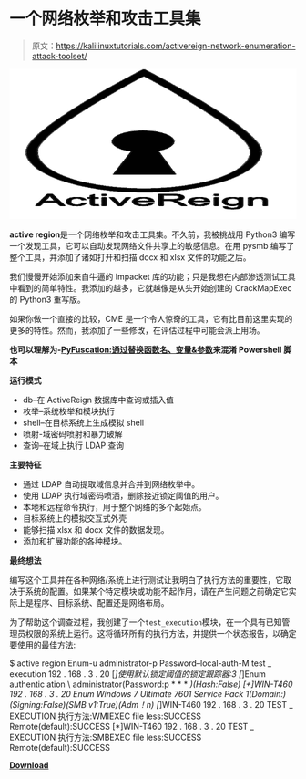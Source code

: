# 一个网络枚举和攻击工具集

> 原文：<https://kalilinuxtutorials.com/activereign-network-enumeration-attack-toolset/>

[![ActiveReign : A Network Enumeration & Attack Toolset](img/3fc5c25f62700ffd949ef420243f5c0c.png "ActiveReign : A Network Enumeration & Attack Toolset")](https://1.bp.blogspot.com/-1yqU4Wjg6Dc/XXc0fs_BVHI/AAAAAAAACdg/OwZ85WsphXwl229IhsS4rsWtuXgL1edSgCLcBGAs/s1600/ActiveReign%2B%25281%2529.png)

**active region**是一个网络枚举和攻击工具集。不久前，我被挑战用 Python3 编写一个发现工具，它可以自动发现网络文件共享上的敏感信息。在用 pysmb 编写了整个工具，并添加了诸如打开和扫描 docx 和 xlsx 文件的功能之后。

我们慢慢开始添加来自牛逼的 Impacket 库的功能；只是我想在内部渗透测试工具中看到的简单特性。我添加的越多，它就越像是从头开始创建的 CrackMapExec 的 Python3 重写版。

如果你做一个直接的比较，CME 是一个令人惊奇的工具，它有比目前这里实现的更多的特性。然而，我添加了一些修改，在评估过程中可能会派上用场。

**也可以理解为-[PyFuscation:通过替换函数名、变量&参数](https://kalilinuxtutorials.com/pyfuscation-function-names-variables-parameters/)来混淆 Powershell 脚本**

**运行模式**

*   db–在 ActiveReign 数据库中查询或插入值
*   枚举–系统枚举和模块执行
*   shell–在目标系统上生成模拟 shell
*   喷射-域密码喷射和暴力破解
*   查询–在域上执行 LDAP 查询

**主要特征**

*   通过 LDAP 自动提取域信息并合并到网络枚举中。
*   使用 LDAP 执行域密码喷洒，删除接近锁定阈值的用户。
*   本地和远程命令执行，用于整个网络的多个起始点。
*   目标系统上的模拟交互式外壳
*   能够扫描 xlsx 和 docx 文件的数据发现。
*   添加和扩展功能的各种模块。

**最终想法**

编写这个工具并在各种网络/系统上进行测试让我明白了执行方法的重要性，它取决于系统的配置。如果某个特定模块或功能不起作用，请在产生问题之前确定它实际上是程序、目标系统、配置还是网络布局。

为了帮助这个调查过程，我创建了一个`test_execution`模块，在一个具有已知管理员权限的系统上运行。这将循环所有的执行方法，并提供一个状态报告，以确定要使用的最佳方法:

$ active region Enum-u administrator-p Password–local-auth-M test _ execution 192 . 168 . 3 . 20
[*]使用默认锁定阈值的锁定跟踪器:3
[*]Enum authentic ation \ administrator(Password:p * * * *)(Hash:False)
[+]WIN-T460 192 . 168 . 3 . 20 Enum Windows 7 Ultimate 7601 Service Pack 1(Domain:)(Signing:False)(SMB v1:True)(Adm！n)
[*]WIN-T460 192 . 168 . 3 . 20 TEST _ EXECUTION 执行方法:WMIEXEC file less:SUCCESS Remote(default):SUCCESS
[*]WIN-T460 192 . 168 . 3 . 20 TEST _ EXECUTION 执行方法:SMBEXEC file less:SUCCESS Remote(default):SUCCESS

[**Download**](https://github.com/m8r0wn/ActiveReign)